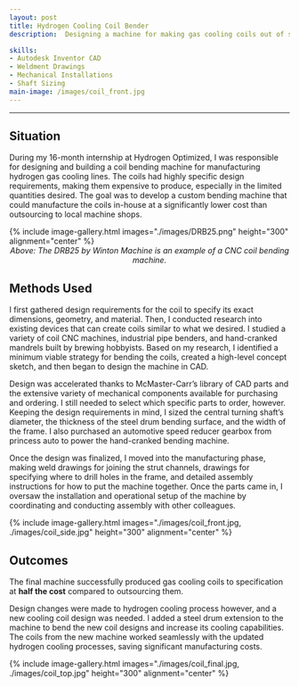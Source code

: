 ```yaml
---
layout: post
title: Hydrogen Cooling Coil Bender
description:  Designing a machine for making gas cooling coils out of steel tubes.

skills: 
- Autodesk Inventor CAD
- Weldment Drawings
- Mechanical Installations
- Shaft Sizing
main-image: /images/coil_front.jpg
---
```


---
## Situation

During my 16-month internship at Hydrogen Optimized, I was responsible for designing and building a coil bending machine for manufacturing hydrogen gas cooling lines. The coils had highly specific design requirements, making them expensive to produce, especially in the limited quantities desired. The goal was to develop a custom bending machine that could manufacture the coils in-house at a significantly lower cost than outsourcing to local machine shops.

{% include image-gallery.html images="./images/DRB25.png" height="300" alignment="center" %} 
<span style="display: block; font-style: italic; text-align: center;">Above: The DRB25 by Winton Machine is an example of a CNC coil bending machine.</span>

## Methods Used
I first gathered design requirements for the coil to specify its exact dimensions, geometry, and material. Then, I conducted research into existing devices that can create coils similar to what we desired. I studied a variety of coil CNC machines, industrial pipe benders, and hand-cranked mandrels built by brewing hobbyists. Based on my research, I identified a minimum viable strategy for bending the coils, created a high-level concept sketch, and then began to design the machine in CAD.

Design was accelerated thanks to McMaster-Carr’s library of CAD parts and the extensive variety of mechanical components available for purchasing and ordering. I still needed to select which specific parts to order, however. Keeping the design requirements in mind, I sized the central turning shaft’s diameter, the thickness of the steel drum bending surface, and the width of the frame. I also purchased an automotive speed reducer gearbox from princess auto to power the hand-cranked bending machine.

Once the design was finalized, I moved into the manufacturing phase, making weld drawings for joining the strut channels, drawings for specifying where to drill holes in the frame, and detailed assembly instructions for how to put the machine together. Once the parts came in, I oversaw the installation and operational setup of the machine by coordinating and conducting assembly with other colleagues. 

{% include image-gallery.html images="./images/coil_front.jpg, ./images/coil_side.jpg" height="300" alignment="center" %} 

## Outcomes
The final machine successfully produced gas cooling coils to specification at **half the cost** compared to outsourcing them. 

Design changes were made to hydrogen cooling process however, and a new cooling coil design was needed. I added a steel drum extension to the machine to bend the new coil designs and increase its cooling capabilities. The coils from the new machine worked seamlessly with the updated hydrogen cooling processes, saving significant manufacturing costs.

{% include image-gallery.html images="./images/coil_final.jpg, ./images/coil_top.jpg" height="300" alignment="center" %} 